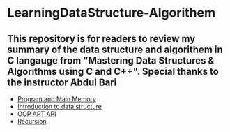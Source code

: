 # LearningDataStructure-Algorithem
This repository is for readers to review my summary of the data structure and algorithem in C langauge from "Mastering Data Structures & Algorithms using C and C++".
Special thanks to the instructor Abdul Bari
---
* [Program and Main Memory]()
* [Introduction to data structure]()
* [OOP APT API]()
* [Recursion]()
